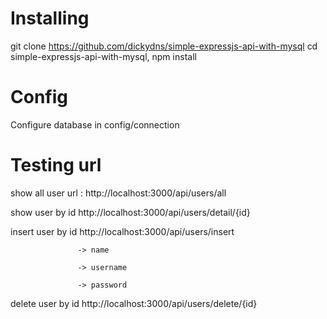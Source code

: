 
# Installing
git clone https://github.com/dickydns/simple-expressjs-api-with-mysql
cd simple-expressjs-api-with-mysql, npm install 

# Config
Configure database in config/connection

# Testing url
show all user url : http://localhost:3000/api/users/all

show user by id http://localhost:3000/api/users/detail/{id}

insert  user by id http://localhost:3000/api/users/insert

                   -> name
                   
                   -> username
                   
                   -> password
                   

delete  user by id http://localhost:3000/api/users/delete/{id}

